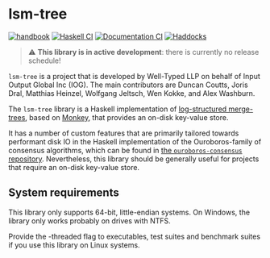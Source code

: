 # lsm-tree

[![handbook](https://img.shields.io/badge/policy-Cardano%20Engineering%20Handbook-informational)](https://input-output-hk.github.io/cardano-engineering-handbook)
[![Haskell CI](https://img.shields.io/github/actions/workflow/status/IntersectMBO/lsm-tree/haskell.yml?label=Build)](https://github.com/IntersectMBO/lsm-tree/actions/workflows/haskell.yml)
[![Documentation CI](https://img.shields.io/github/actions/workflow/status/IntersectMBO/lsm-tree/documentation.yml?label=Documentation%20build)](https://github.com/IntersectMBO/lsm-tree/actions/workflows/documentation.yml)
[![Haddocks](https://img.shields.io/badge/documentation-Haddocks-purple)](https://IntersectMBO.github.io/lsm-tree/)

> :warning: **This library is in active development**: there is currently no
> release schedule!

`lsm-tree` is a project that is developed by Well-Typed LLP on behalf of Input
Output Global Inc (IOG). The main contributors are Duncan Coutts, Joris Dral,
Matthias Heinzel, Wolfgang Jeltsch, Wen Kokke, and Alex Washburn.

The `lsm-tree` library is a Haskell implementation of [log-structured
merge-trees](https://en.wikipedia.org/wiki/Log-structured_merge-tree), based on
[Monkey](https://dl.acm.org/doi/abs/10.1145/3035918.3064054), that provides an
on-disk key-value store.

It has a number of custom features that are primarily tailored towards
performant disk IO in the Haskell implementation of the Ouroboros-family of
consensus algorithms, which can be found in [the `ouroboros-consensus`
repository](https://github.com/IntersectMBO/ouroboros-consensus). Nevertheless,
this library should be generally useful for projects that require an on-disk
key-value store.

## System requirements

This library only supports 64-bit, little-endian systems. On Windows, the
library only works probably on drives with NTFS.

Provide the -threaded flag to executables, test suites and benchmark suites if
you use this library on Linux systems.
